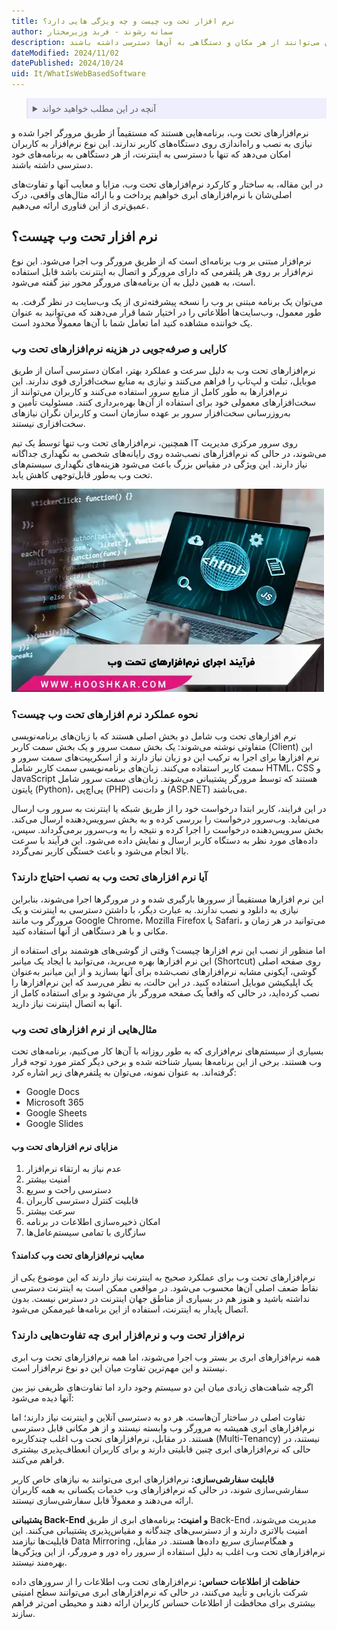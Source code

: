 ```yaml
---
title: نرم افزار تحت وب چیست و چه ویژگی هایی دارد؟
author: سمانه رشوند - فربد وزیرمختار
description: نرم‌افزارهای تحت وب ابزارهای مدرنی هستند که با اجرا در مرورگرهای وب، دسترسی آسان به اطلاعات و خدمات را بدون نیاز به نصب پیچیده فراهم می‌کنند و کاربران می‌توانند از هر مکان و دستگاهی به آن‌ها دسترسی داشته باشند.
dateModified: 2024/11/02
datePublished: 2024/10/24
uid: It/WhatIsWebBasedSoftware
---
```


<blockquote style="background-color:#eeeefc; padding:0.5rem">

<details>
  <summary>آنچه در این مطلب خواهید خواند</summary>
  <ul>
    <li>نرم افزار تحت وب چیست؟</li>
    <li>کارایی و صرفه‌جویی در هزینه نرم‌افزارهای تحت وب</li>
    <li>نحوه عملکرد نرم افزارهای تحت وب چیست؟</li>
    <li>آیا نرم افزارهای تحت وب به نصب احتیاج دارند؟</li>
    <li>مثال‌هایی از نرم افزارهای تحت وب</li>
    <li>مزایای نرم ‌افزارهای تحت وب</li>
    <li>معایب نرم‌افزارهای تحت وب کدامند؟</li>
    <li>نرم‌افزار تحت وب و نرم‌افزار ابری چه تفاوت‌هایی دارند؟</li>
  </ul>
</details>
</blockquote>

نرم‌افزارهای تحت وب، برنامه‌هایی هستند که مستقیماً از طریق مرورگر اجرا شده و نیازی به نصب و راه‌اندازی روی دستگاه‌های کاربر ندارند. این نوع نرم‌افزار به کاربران امکان می‌دهد که تنها با دسترسی به اینترنت، از هر دستگاهی به برنامه‌های خود دسترسی داشته باشند. 

در این مقاله، به ساختار و کارکرد نرم‌افزارهای تحت وب، مزایا و معایب آنها و تفاوت‌های اصلی‌شان با نرم‌افزارهای ابری خواهیم پرداخت و با ارائه مثال‌های واقعی، درک عمیق‌تری از این فناوری ارائه می‌دهیم.

## نرم افزار تحت وب چیست؟

نرم‌افزار مبتنی بر وب برنامه‌ای است که از طریق مرورگر وب اجرا می‌شود. این نوع نرم‌افزار بر روی هر پلتفرمی که دارای مرورگر و اتصال به اینترنت باشد قابل استفاده است، به همین دلیل به آن برنامه‌های مرورگر محور نیز گفته می‌شود.

می‌توان یک برنامه مبتنی بر وب را نسخه پیشرفته‌تری از یک وب‌سایت در نظر گرفت. به طور معمول، وب‌سایت‌ها اطلاعاتی را در اختیار شما قرار می‌دهند که می‌توانید به عنوان یک خواننده مشاهده کنید اما تعامل شما با آن‌ها معمولاً محدود است.

### کارایی و صرفه‌جویی در هزینه نرم‌افزارهای تحت وب

نرم‌افزارهای تحت وب به دلیل سرعت و عملکرد بهتر، امکان دسترسی آسان از طریق موبایل، تبلت و لپ‌تاپ را فراهم می‌کنند و نیازی به منابع سخت‌افزاری قوی ندارند. این نرم‌افزارها به طور کامل از منابع سرور استفاده می‌کنند و کاربران می‌توانند از سخت‌افزارهای معمولی خود برای استفاده از آن‌ها بهره‌برداری کنند. مسئولیت تأمین و به‌روزرسانی سخت‌افزار سرور بر عهده سازمان است و کاربران نگران نیازهای سخت‌افزاری نیستند. 

همچنین، نرم‌افزارهای تحت وب تنها توسط یک تیم IT روی سرور مرکزی مدیریت می‌شوند، در حالی که نرم‌افزارهای نصب‌شده روی رایانه‌های شخصی به نگهداری جداگانه نیاز دارند. این ویژگی در مقیاس بزرگ باعث می‌شود هزینه‌های نگهداری سیستم‌های تحت وب به‌طور قابل‌توجهی کاهش یابد.

![فرآیند اجرای نرم افزارهای تحت وب](./Images/WebBaseSoftware.webp)

### نحوه عملکرد نرم افزارهای تحت وب چیست؟

نرم ‌افزارهای تحت وب شامل دو بخش اصلی هستند که با زبان‌های برنامه‌نویسی متفاوتی نوشته می‌شوند: یک بخش سمت سرور و یک بخش سمت کاربر (Client) این نرم ‌افزارها برای اجرا به ترکیب این دو زبان نیاز دارند و از اسکریپت‌های سمت سرور و سمت کاربر استفاده می‌کنند. زبان‌های برنامه‌نویسی سمت کاربر شامل HTML، CSS و JavaScript هستند که توسط مرورگر پشتیبانی می‌شوند. زبان‌های سمت سرور شامل پایتون (Python)، پی‌اچ‌پی (PHP) و دات‌نت (ASP.NET) می‌باشند.

در این فرایند، کاربر ابتدا درخواست خود را از طریق شبکه یا اینترنت به سرور وب ارسال می‌نماید. وب‌سرور درخواست را بررسی کرده و به بخش سرویس‌دهنده ارسال می‌کند. بخش سرویس‌دهنده درخواست را اجرا کرده و نتیجه را به وب‌سرور برمی‌گرداند. سپس، داده‌های مورد نظر به دستگاه کاربر ارسال و نمایش داده می‌شود. این فرآیند با سرعت بالا انجام می‌شود و باعث خستگی کاربر نمی‌گردد.

### آیا نرم افزارهای تحت وب به نصب احتیاج دارند؟

این نرم‌ افزارها مستقیماً از سرورها بارگیری شده و در مرورگرها اجرا می‌شوند، بنابراین نیازی به دانلود و نصب ندارند. به عبارت دیگر، با داشتن دسترسی به اینترنت و یک مرورگر وب مانند Google Chrome، Mozilla Firefox یا Safari، می‌توانید در هر زمان و مکانی و با هر دستگاهی از آنها استفاده کنید.

اما منظور از نصب این نرم ‌افزارها چیست؟ وقتی از گوشی‌های هوشمند برای استفاده از این نرم‌ افزارها بهره می‌برید، می‌توانید با ایجاد یک میانبر (Shortcut) روی صفحه اصلی گوشی، آیکونی مشابه نرم‌افزارهای نصب‌شده برای آنها بسازید و از این میانبر به‌عنوان یک اپلیکیشن موبایل استفاده کنید. در این حالت، به نظر می‌رسد که این نرم‌افزارها را نصب کرده‌اید، در حالی که واقعاً یک صفحه مرورگر باز می‌شود و برای استفاده کامل از آنها به اتصال اینترنت نیاز دارید.

### مثال‌هایی از نرم افزارهای تحت وب

بسیاری از سیستم‌های نرم‌افزاری که به طور روزانه با آن‌ها کار می‌کنیم، برنامه‌های تحت وب هستند. برخی از این برنامه‌ها بسیار شناخته شده و برخی دیگر کمتر مورد توجه قرار گرفته‌اند. به عنوان نمونه، می‌توان به پلتفرم‌های زیر اشاره کرد:

- Google Docs
- Microsoft 365
- Google Sheets
- Google Slides

#### مزایای نرم ‌افزارهای تحت وب 

1. عدم نیاز به ارتقاء نرم‌افزار
2. امنیت بیشتر
3. دسترسی راحت و سریع
4. قابلیت کنترل دسترسی کاربران
5. سرعت بیشتر
6. امکان ذخیره‌سازی اطلاعات در برنامه
7. سازگاری با تمامی سیستم‌عامل‌ها

#### معایب نرم‌افزارهای تحت وب کدامند؟

نرم‌افزارهای تحت وب برای عملکرد صحیح به اینترنت نیاز دارند که این موضوع یکی از نقاط ضعف اصلی آن‌ها محسوب می‌شود. در مواقعی ممکن است به اینترنت دسترسی نداشته باشید و هنوز هم در بسیاری از مناطق جهان اینترنت در دسترس نیست. بدون اتصال پایدار به اینترنت، استفاده از این برنامه‌ها غیرممکن می‌شود.

### نرم‌افزار تحت وب و نرم‌افزار ابری چه تفاوت‌هایی دارند؟

همه نرم‌افزارهای ابری بر بستر وب اجرا می‌شوند، اما همه نرم‌افزارهای تحت وب ابری نیستند و این مهم‌ترین تفاوت میان این دو نوع نرم‌افزار است.

اگرچه شباهت‌های زیادی میان این دو سیستم وجود دارد اما تفاوت‌های ظریفی نیز بین آنها دیده می‌شود:

تفاوت اصلی در ساختار آن‌هاست. هر دو به دسترسی آنلاین و اینترنت نیاز دارند؛ اما نرم‌افزارهای ابری همیشه به مرورگر وب وابسته نیستند و از هر مکانی قابل دسترسی هستند. در مقابل، نرم‌افزارهای تحت وب اغلب چندکاربره (Multi-Tenancy) نیستند، در حالی که نرم‌افزارهای ابری چنین قابلیتی دارند و برای کاربران انعطاف‌پذیری بیشتری فراهم می‌کنند.

**قابلیت سفارشی‌سازی:** نرم‌افزارهای ابری می‌توانند به نیازهای خاص کاربر سفارشی‌سازی شوند، در حالی که نرم‌افزارهای وب خدمات یکسانی به همه کاربران ارائه می‌دهند و معمولاً قابل سفارشی‌سازی نیستند.

**پشتیبانی Back-End و امنیت:** برنامه‌های ابری از طریق Back-End مدیریت می‌شوند، امنیت بالاتری دارند و از دسترسی‌های چندگانه و مقیاس‌پذیری پشتیبانی می‌کنند. این قابلیت‌ها نیازمند Data Mirroring و همگام‌سازی سریع داده‌ها هستند. در مقابل، نرم‌افزارهای تحت وب اغلب به دلیل استفاده از سرور راه دور و مرورگر، از این ویژگی‌ها بهره‌مند نیستند.

**حفاظت از اطلاعات حساس:** نرم‌افزارهای تحت وب اطلاعات را از سرورهای داده شرکت بازیابی و تأیید می‌کنند، در حالی که نرم‌افزارهای ابری می‌توانند سطح امنیتی بیشتری برای محافظت از اطلاعات حساس کاربران ارائه دهند و محیطی امن‌تر فراهم سازند.